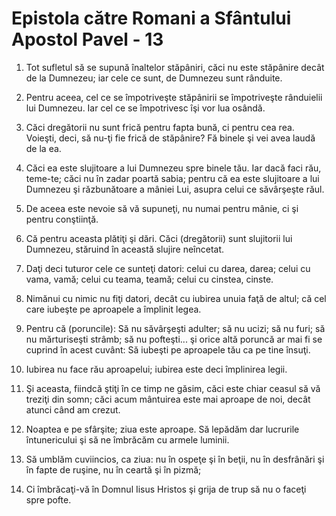 # Epistola c&#259;tre Romani a Sf&#226;ntului Apostol Pavel - 13

1. Tot sufletul să se supună înaltelor stăpâniri, căci nu este stăpânire decât de la Dumnezeu; iar cele ce sunt, de Dumnezeu sunt rânduite. 

2. Pentru aceea, cel ce se împotriveşte stăpânirii se împotriveşte rânduielii lui Dumnezeu. Iar cel ce se împotrivesc îşi vor lua osândă. 

3. Căci dregătorii nu sunt frică pentru fapta bună, ci pentru cea rea. Voieşti, deci, să nu-ţi fie frică de stăpânire? Fă binele şi vei avea laudă de la ea. 

4. Căci ea este slujitoare a lui Dumnezeu spre binele tău. Iar dacă faci rău, teme-te; căci nu în zadar poartă sabia; pentru că ea este slujitoare a lui Dumnezeu şi răzbunătoare a mâniei Lui, asupra celui ce săvârşeşte răul. 

5. De aceea este nevoie să vă supuneţi, nu numai pentru mânie, ci şi pentru conştiinţă. 

6. Că pentru aceasta plătiţi şi dări. Căci (dregătorii) sunt slujitorii lui Dumnezeu, stăruind în această slujire neîncetat. 

7. Daţi deci tuturor cele ce sunteţi datori: celui cu darea, darea; celui cu vama, vamă; celui cu teama, teamă; celui cu cinstea, cinste. 

8. Nimănui cu nimic nu fiţi datori, decât cu iubirea unuia faţă de altul; că cel care iubeşte pe aproapele a împlinit legea. 

9. Pentru că (poruncile): Să nu săvârşeşti adulter; să nu ucizi; să nu furi; să nu mărturiseşti strâmb; să nu pofteşti... şi orice altă poruncă ar mai fi se cuprind în acest cuvânt: Să iubeşti pe aproapele tău ca pe tine însuţi. 

10. Iubirea nu face rău aproapelui; iubirea este deci împlinirea legii. 

11. Şi aceasta, fiindcă ştiţi în ce timp ne găsim, căci este chiar ceasul să vă treziţi din somn; căci acum mântuirea este mai aproape de noi, decât atunci când am crezut. 

12. Noaptea e pe sfârşite; ziua este aproape. Să lepădăm dar lucrurile întunericului şi să ne îmbrăcăm cu armele luminii. 

13. Să umblăm cuviincios, ca ziua: nu în ospeţe şi în beţii, nu în desfrânări şi în fapte de ruşine, nu în ceartă şi în pizmă; 

14. Ci îmbrăcaţi-vă în Domnul Iisus Hristos şi grija de trup să nu o faceţi spre pofte. 

